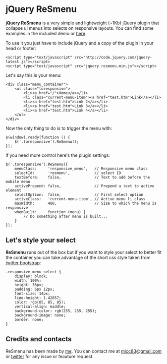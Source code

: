 jQuery ReSmenu
=======

**jQuery ReSmenu** is a very simple and lightweight (~1Kb) jQuery plugin that collapse ul menus into selects on responsive layouts. You can find some examples in the included demo or [here](http://codeb.it/resmenu/).

To use it you just have to include jQuery and a copy of the plugin in your head or footer:

    <script type="text/javascript" src="http://code.jquery.com/jquery-latest.js"></script>
    <script type="text/javascript" src="jquery.resmenu.min.js"></script>
    
Let's say this is your menu:

    <div class="menu_container">
        <ul class="toresponsive">
            <li><a href="/">Home</a></li>
            <li class="current-menu-item"><a href="test.htm">Link</a></li>
            <li><a href="test.htm">Link 2</a></li>
            <li><a href="test.htm">Link 3</a></li>
            <li><a href="test.htm">Link 4</a></li>
        </ul>
    </div>

Now the only thing to do is to trigger the menu with:

    $(window).ready(function () {
        $('.toresponsive').ReSmenu();
    });

If you need more control here's the plugin settings:

    $('.toresponsive').ReSmenu({
        menuClass:     'responsive_menu',   // Responsive menu class
        selectId:      'resmenu',           // select ID
        textBefore:    false,               // Text to add before the mobile menu
        activePrepend: false,               // Prepend a text to active element
        selectOption:  false,               // First select option
        activeClass:   'current-menu-item', // Active menu li class
        maxWidth:      480,                 // Size to which the menu is responsive
        whenBuilt:     function (menu) {
            // Do something after menu is built...
        }
    });
    
## Let's style your select

**ReSmenu** runs out of the box but if you want to style your select to better fit the container you can take advantage of the short css style taken from [twitter bootstrap](http://getbootstrap.com/):

    .responsive_menu select {
        display: block;
        width: 100%;
        height: 36px;
        padding: 6px 12px;
        font-size: 14px;
        line-height: 1.42857;
        color: rgb(85, 85, 85);
        vertical-align: middle;
        background-color: rgb(255, 255, 255);
        background-image: none;
        border: none;
    }
    
## Credits and contacts

ReSmenu has been made by [me](http://codeb.it). You can contact me at micc83@gmail.com or [twitter](https://twitter.com/Micc1983) for any issue or feauture request.
